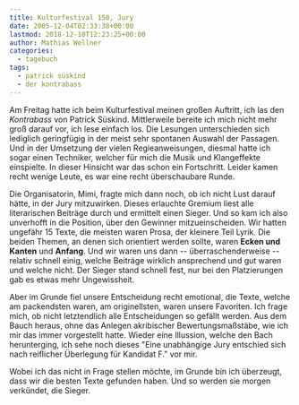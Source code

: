 ```yaml
---
title: Kulturfestival 150, Jury
date: 2005-12-04T02:33:38+00:00
lastmod: 2018-12-10T12:23:25+00:00
author: Mathias Wellner
categories:
  - tagebuch
tags:
  - patrick süskind
  - der kontrabass
---
```

Am Freitag hatte ich beim Kulturfestival meinen großen Auftritt, ich las den _Kontrabass_ von Patrick Süskind. Mittlerweile bereite ich mich nicht mehr groß darauf vor, ich lese einfach los. Die Lesungen unterschieden sich lediglich geringfügig in der meist sehr spontanen Auswahl der Passagen. Und in der Umsetzung der vielen Regieanweisungen, diesmal hatte ich sogar einen Techniker, welcher für mich die Musik und Klangeffekte einspielte. In dieser Hinsicht war das schon ein Fortschritt. Leider kamen recht wenige Leute, es war eine recht überschaubare Runde. 

Die Organisatorin, Mimi, fragte mich dann noch, ob ich nicht Lust darauf hätte, in der Jury mitzuwirken. Dieses erlauchte Gremium liest alle literarischen Beiträge durch und ermittelt einen Sieger. Und so kam ich also unverhofft in die Position, über den Gewinner mitzueinscheiden. Wir hatten ungefähr 15 Texte, die meisten waren Prosa, der kleinere Teil Lyrik. Die beiden Themen, an denen sich orientiert werden sollte, waren **Ecken und Kanten** und **Anfang**. Und wir waren uns dann -- überraschenderweise -- relativ schnell einig, welche Beiträge wirklich ansprechend und gut waren und welche nicht. Der Sieger stand schnell fest, nur bei den Platzierungen gab es etwas mehr Ungewissheit. 

Aber im Grunde fiel unsere Entscheidung recht emotional, die Texte, welche am packendsten waren, am originellsten, waren unsere Favoriten. Ich frage mich, ob nicht letztendlich alle Entscheidungen so gefällt werden. Aus dem Bauch heraus, ohne das Anlegen akribischer Bewertungsmaßstäbe, wie ich mir das immer vorgestellt hatte. Wieder eine Illussion, welche den Bach herunterging, ich sehe noch dieses "Eine unabhängige Jury entschied sich nach reiflicher Überlegung für Kandidat F." vor mir. 

Wobei ich das nicht in Frage stellen möchte, im Grunde bin ich überzeugt, dass wir die besten Texte gefunden haben. Und so werden sie morgen verkündet, die Sieger.